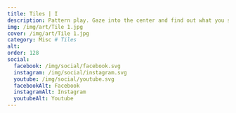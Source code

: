```yaml
---
title: Tiles | I
description: Pattern play. Gaze into the center and find out what you see
img: /img/art/Tile 1.jpg
cover: /img/art/Tile 1.jpg
category: Misc # Tiles
alt: 
order: 128
social:
  facebook: /img/social/facebook.svg
  instagram: /img/social/instagram.svg
  youtube: /img/social/youtube.svg
  facebookAlt: Facebook
  instagramAlt: Instagram
  youtubeAlt: Youtube
---
```

